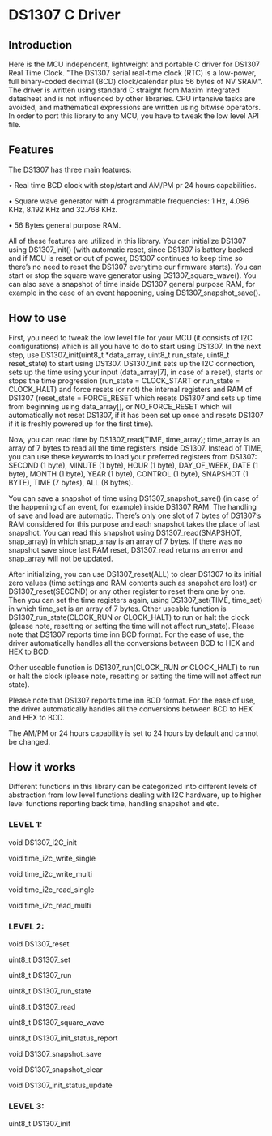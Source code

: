 # DS1307 C Driver
## Introduction
Here is the MCU independent, lightweight and portable C driver for DS1307 Real Time Clock. "The DS1307 serial real-time clock (RTC) is a low-power, full binary-coded decimal (BCD) clock/calendar plus 56 bytes of NV SRAM". The driver is written using standard C straight from Maxim Integrated datasheet and is not influenced by other libraries. CPU intensive tasks are avoided, and mathematical expressions are written using bitwise operators. In order to port this library to any MCU, you have to tweak the low level API file.

## Features
The DS1307 has three main features:

•	Real time BCD clock with stop/start and AM/PM pr 24 hours capabilities.

•	Square wave generator with 4 programmable frequencies: 1 Hz, 4.096 KHz, 8.192 KHz and 32.768 KHz.

•	56 Bytes general purpose RAM.

All of these features are utilized in this library. You can initialize DS1307 using DS1307_init() (with automatic reset, since DS1307 is battery backed and if MCU is reset or out of power, DS1307 continues to keep time so there’s no need to reset the DS1307 everytime our firmware starts). You can start or stop the square wave generator using DS1307_square_wave(). You can also save a snapshot of time inside DS1307 general purpose RAM, for example in the case of an event happening, using DS1307_snapshot_save().

## How to use
First, you need to tweak the low level file for your MCU (it consists of I2C configurations) which is all you have to do to start using DS1307. In the next step, use DS1307_init(uint8_t *data_array, uint8_t run_state, uint8_t reset_state) to start using DS1307. DS1307_init sets up the I2C connection, sets up the time using your input (data_array[7], in case of a reset), starts or stops the time progression (run_state = CLOCK_START or run_state = CLOCK_HALT) and force resets (or not) the internal registers and RAM of DS1307 (reset_state = FORCE_RESET which resets DS1307 and sets up time from beginning using data_array[], or NO_FORCE_RESET which will automatically not reset DS1307, if it has been set up once and resets DS1307 if it is freshly powered up for the first time).

Now, you can read time by DS1307_read(TIME, time_array); time_array is an array of 7 bytes to read all the time registers inside DS1307. Instead of TIME, you can use these keywords to load your preferred registers from DS1307: SECOND (1 byte), MINUTE (1 byte), HOUR (1 byte), DAY_OF_WEEK, DATE (1 byte), MONTH (1 byte), YEAR (1 byte), CONTROL (1 byte), SNAPSHOT (1 BYTE), TIME (7 bytes), ALL (8 bytes).

You can save a snapshot of time using DS1307_snapshot_save() (in case of the happening of an event, for example) inside DS1307 RAM. The handling of save and load are automatic. There’s only one slot of 7 bytes of DS1307’s RAM considered for this purpose and each snapshot takes the place of last snapshot. You can read this snapshot using DS1307_read(SNAPSHOT, snap_array) in which snap_array is an array of 7 bytes. If there was no snapshot save since last RAM reset, DS1307_read returns an error and snap_array will not be updated.

After initializing, you can use DS1307_reset(ALL) to clear DS1307 to its initial zero values (time settings and RAM contents such as snapshot are lost) or DS1307_reset(SECOND) or any other register to reset them one by one. Then you can set the time registers again, using DS1307_set(TIME, time_set) in which time_set is an array of 7 bytes.
Other useable function is DS1307_run_state(CLOCK_RUN *or* CLOCK_HALT) to run or halt the clock (please note, resetting or setting the time will not affect run_state).
Please note that DS1307 reports time inn BCD format. For the ease of use, the driver automatically handles all the conversions between BCD to HEX and HEX to BCD.

Other useable function is DS1307_run(CLOCK_RUN *or* CLOCK_HALT) to run or halt the clock (please note, resetting or setting the time will not affect run state).

Please note that DS1307 reports time inn BCD format. For the ease of use, the driver automatically handles all the conversions between BCD to HEX and HEX to BCD.

The AM/PM or 24 hours capability is set to 24 hours by default and cannot be changed. 

## How it works
Different functions in this library can be categorized into different levels of abstraction from low level functions dealing with I2C hardware, up to higher level functions reporting back time, handling snapshot and etc.

### LEVEL 1:
void DS1307_I2C_init

void time_i2c_write_single

void time_i2c_write_multi

void time_i2c_read_single

void time_i2c_read_multi

### LEVEL 2:
void DS1307_reset

uint8_t DS1307_set

uint8_t DS1307_run

uint8_t DS1307_run_state

uint8_t DS1307_read

uint8_t DS1307_square_wave

uint8_t DS1307_init_status_report

void DS1307_snapshot_save

void DS1307_snapshot_clear

void DS1307_init_status_update

### LEVEL 3:
uint8_t DS1307_init


